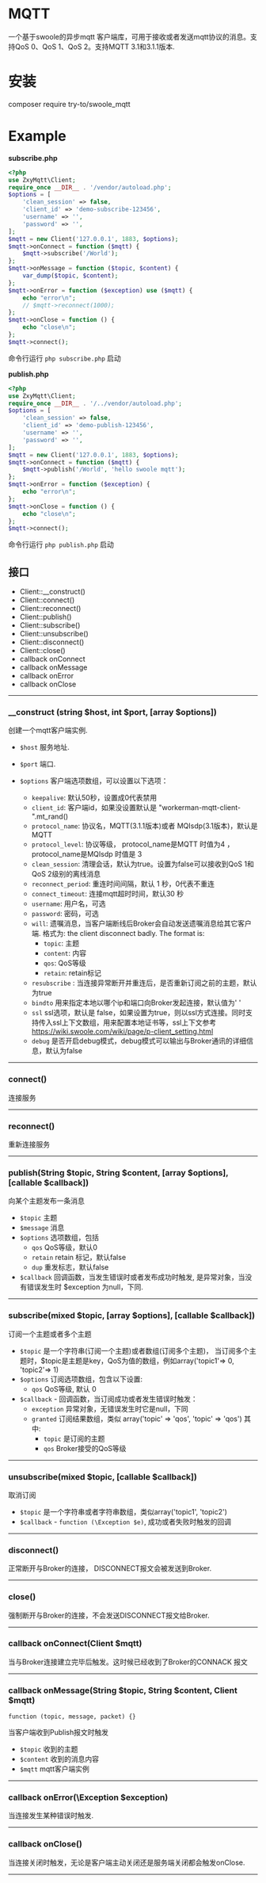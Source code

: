 # MQTT
一个基于swoole的异步mqtt 客户端库，可用于接收或者发送mqtt协议的消息。支持QoS 0、QoS 1、QoS 2。支持MQTT 3.1和3.1.1版本.

# 安装
composer require try-to/swoole_mqtt

# Example
**subscribe.php**
```php
<?php
use ZxyMqtt\Client;
require_once __DIR__ . '/vendor/autoload.php';
$options = [
    'clean_session' => false,
    'client_id' => 'demo-subscribe-123456',
    'username' => '',
    'password' => '',
];
$mqtt = new Client('127.0.0.1', 1883, $options);
$mqtt->onConnect = function ($mqtt) {
    $mqtt->subscribe('/World');
};
$mqtt->onMessage = function ($topic, $content) {
    var_dump($topic, $content);
};
$mqtt->onError = function ($exception) use ($mqtt) {
    echo "error\n";
    // $mqtt->reconnect(1000);
};
$mqtt->onClose = function () {
    echo "close\n";
};
$mqtt->connect();
```
命令行运行 ```php subscribe.php```  启动

**publish.php**
```php
<?php
use ZxyMqtt\Client;
require_once __DIR__ . '/../vendor/autoload.php';
$options = [
    'clean_session' => false,
    'client_id' => 'demo-publish-123456',
    'username' => '',
    'password' => '',
];
$mqtt = new Client('127.0.0.1', 1883, $options);
$mqtt->onConnect = function ($mqtt) {
    $mqtt->publish('/World', 'hello swoole mqtt');
};
$mqtt->onError = function ($exception) {
    echo "error\n";
};
$mqtt->onClose = function () {
    echo "close\n";
};
$mqtt->connect();
```

命令行运行 ```php publish.php``` 启动

## 接口

  * Client::__construct()
  * Client::connect()
  * Client::reconnect()
  * Client::publish()
  * Client::subscribe()
  * Client::unsubscribe()
  * Client::disconnect()
  * Client::close()
  * callback onConnect
  * callback onMessage
  * callback onError
  * callback onClose

-------------------------------------------------------

### __construct (string $host, int $port, [array $options])

创建一个mqtt客户端实例.

  * `$host` 服务地址. 
  * `$port` 端口.

  * `$options` 客户端选项数组，可以设置以下选项：
    * `keepalive`: 默认50秒，设置成0代表禁用
    * `client_id`: 客户端id，如果没设置默认是 "workerman-mqtt-client-".mt_rand()
    * `protocol_name`: 协议名，MQTT(3.1.1版本)或者 MQIsdp(3.1版本)，默认是MQTT
    * `protocol_level`: 协议等级， protocol_name是MQTT 时值为4 ，protocol_name是MQIsdp 时值是 3
    * `clean_session`: 清理会话，默认为true。设置为false可以接收到QoS 1和QoS 2级别的离线消息
    * `reconnect_period`: 重连时间间隔，默认 1 秒，0代表不重连
    * `connect_timeout`: 连接mqtt超时时间，默认30 秒
    * `username`: 用户名，可选
    * `password`: 密码，可选
    * `will`: 遗嘱消息，当客户端断线后Broker会自动发送遗嘱消息给其它客户端. 格式为:
       the client disconnect badly. The format is:
      * `topic`: 主题
      * `content`: 内容
      * `qos`: QoS等级
      * `retain`: retain标记
    * `resubscribe` : 当连接异常断开并重连后，是否重新订阅之前的主题，默认为true
    * `bindto` 用来指定本地以哪个ip和端口向Broker发起连接，默认值为' '
    * `ssl` ssl选项，默认是 false，如果设置为true，则以ssl方式连接。同时支持传入ssl上下文数组，用来配置本地证书等，ssl上下文参考 https://wiki.swoole.com/wiki/page/p-client_setting.html
    * `debug` 是否开启debug模式，debug模式可以输出与Broker通讯的详细信息，默认为false

-------------------------------------------------------

### connect()

连接服务

-------------------------------------------------------

### reconnect()

重新连接服务

-------------------------------------------------------

### publish(String $topic, String $content, [array $options], [callable $callback])

向某个主题发布一条消息

* `$topic` 主题
* `$message` 消息
* `$options` 选项数组，包括
  * `qos` QoS等级，默认0
  * `retain` retain 标记，默认false
  * `dup` 重发标志，默认false
* `$callback` 回调函数，当发生错误时或者发布成功时触发, 是异常对象，当没有错误发生时 $exception 为null，下同.
  
-------------------------------------------------------

### subscribe(mixed $topic, [array $options], [callable $callback])

订阅一个主题或者多个主题

* `$topic` 是一个字符串(订阅一个主题)或者数组(订阅多个主题)， 当订阅多个主题时，$topic是主题是key，QoS为值的数组，例如array('topic1'=> 0, 'topic2'=> 1)
* `$options` 订阅选项数组，包含以下设置:
  * `qos` QoS等级, 默认 0
* `$callback` -  回调函数，当订阅成功或者发生错误时触发：
  * `exception` 异常对象，无错误发生时它是null，下同
  * `granted` 订阅结果数组，类似 array('topic' => 'qos', 'topic' => 'qos') 其中:
    * `topic` 是订阅的主题
    * `qos` Broker接受的QoS等级

-------------------------------------------------------

### unsubscribe(mixed $topic, [callable $callback])

取消订阅

* `$topic` 是一个字符串或者字符串数组，类似array('topic1', 'topic2')
* `$callback` - `function (\Exception $e)`, 成功或者失败时触发的回调

-------------------------------------------------------

### disconnect()

正常断开与Broker的连接， DISCONNECT报文会被发送到Broker.

-------------------------------------------------------

### close()

强制断开与Broker的连接，不会发送DISCONNECT报文给Broker.

-------------------------------------------------------

### callback onConnect(Client $mqtt)
当与Broker连接建立完毕后触发。这时候已经收到了Broker的CONNACK 报文

-------------------------------------------------------

### callback onMessage(String $topic, String $content, Client $mqtt)
`function (topic, message, packet) {}`

当客户端收到Publish报文时触发
* `$topic`  收到的主题
* `$content` 收到的消息内容
* `$mqtt` mqtt客户端实例

-------------------------------------------------------

### callback onError(\Exception $exception)
当连接发生某种错误时触发.

-------------------------------------------------------

### callback onClose()
当连接关闭时触发，无论是客户端主动关闭还是服务端关闭都会触发onClose.

-------------------------------------------------------